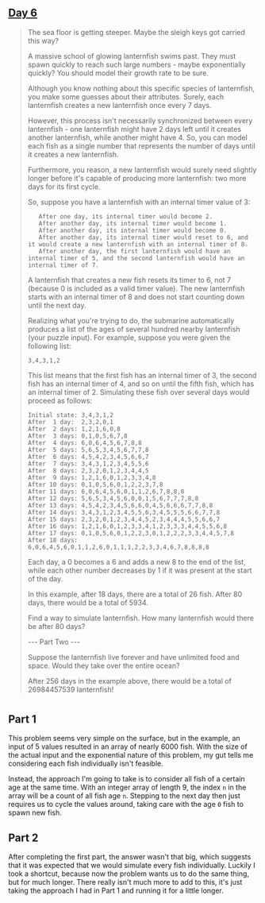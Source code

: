 ## [Day 6](https://adventofcode.com/2021/day/6) ##

>The sea floor is getting steeper. Maybe the sleigh keys got carried this way?
>
>A massive school of glowing lanternfish swims past. They must spawn quickly to reach such large numbers - maybe exponentially quickly? You should model their growth rate to be sure.
>
>Although you know nothing about this specific species of lanternfish, you make some guesses about their attributes. Surely, each lanternfish creates a new lanternfish once every 7 days.
>
>However, this process isn't necessarily synchronized between every lanternfish - one lanternfish might have 2 days left until it creates another lanternfish, while another might have 4. So, you can model each fish as a single number that represents the number of days until it creates a new lanternfish.
>
>Furthermore, you reason, a new lanternfish would surely need slightly longer before it's capable of producing more lanternfish: two more days for its first cycle.
>
>So, suppose you have a lanternfish with an internal timer value of 3:
>```
>    After one day, its internal timer would become 2.
>    After another day, its internal timer would become 1.
>    After another day, its internal timer would become 0.
>    After another day, its internal timer would reset to 6, and it would create a new lanternfish with an internal timer of 8.
>    After another day, the first lanternfish would have an internal timer of 5, and the second lanternfish would have an internal timer of 7.
>```
>A lanternfish that creates a new fish resets its timer to 6, not 7 (because 0 is included as a valid timer value). The new lanternfish starts with an internal timer of 8 and does not start counting down until the next day.
>
>Realizing what you're trying to do, the submarine automatically produces a list of the ages of several hundred nearby lanternfish (your puzzle input). For example, suppose you were given the following list:
>```
>3,4,3,1,2
>```
>This list means that the first fish has an internal timer of 3, the second fish has an internal timer of 4, and so on until the fifth fish, which has an internal timer of 2. Simulating these fish over several days would proceed as follows:
>```
>Initial state: 3,4,3,1,2
>After  1 day:  2,3,2,0,1
>After  2 days: 1,2,1,6,0,8
>After  3 days: 0,1,0,5,6,7,8
>After  4 days: 6,0,6,4,5,6,7,8,8
>After  5 days: 5,6,5,3,4,5,6,7,7,8
>After  6 days: 4,5,4,2,3,4,5,6,6,7
>After  7 days: 3,4,3,1,2,3,4,5,5,6
>After  8 days: 2,3,2,0,1,2,3,4,4,5
>After  9 days: 1,2,1,6,0,1,2,3,3,4,8
>After 10 days: 0,1,0,5,6,0,1,2,2,3,7,8
>After 11 days: 6,0,6,4,5,6,0,1,1,2,6,7,8,8,8
>After 12 days: 5,6,5,3,4,5,6,0,0,1,5,6,7,7,7,8,8
>After 13 days: 4,5,4,2,3,4,5,6,6,0,4,5,6,6,6,7,7,8,8
>After 14 days: 3,4,3,1,2,3,4,5,5,6,3,4,5,5,5,6,6,7,7,8
>After 15 days: 2,3,2,0,1,2,3,4,4,5,2,3,4,4,4,5,5,6,6,7
>After 16 days: 1,2,1,6,0,1,2,3,3,4,1,2,3,3,3,4,4,5,5,6,8
>After 17 days: 0,1,0,5,6,0,1,2,2,3,0,1,2,2,2,3,3,4,4,5,7,8
>After 18 days: 6,0,6,4,5,6,0,1,1,2,6,0,1,1,1,2,2,3,3,4,6,7,8,8,8,8
>```
>Each day, a 0 becomes a 6 and adds a new 8 to the end of the list, while each other number decreases by 1 if it was present at the start of the day.
>
>In this example, after 18 days, there are a total of 26 fish. After 80 days, there would be a total of 5934.
>
>Find a way to simulate lanternfish. How many lanternfish would there be after 80 days?
>
>--- Part Two ---
>
>Suppose the lanternfish live forever and have unlimited food and space. Would they take over the entire ocean?
>
>After 256 days in the example above, there would be a total of 26984457539 lanternfish!

#

## Part 1 ##

This problem seems very simple on the surface, but in the example, an input of 5 values resulted in an array of nearly 6000 fish. With the size of the actual input and the exponential nature of this problem, my gut tells me considering each fish individually isn't feasible.

Instead, the approach I'm going to take is to consider all fish of a certain age at the same time. With an integer array of length 9, the index `n` in the array will be a count of all fish age `n`. Stepping to the next day then just requires us to cycle the values around, taking care with the age `0` fish to spawn new fish.

## Part 2 ##

After completing the first part, the answer wasn't that big, which suggests that it was expected that we would simulate every fish individually. Luckily I took a shortcut, because now the problem wants us to do the same thing, but for much longer. There really isn't much more to add to this, it's just taking the approach I had in Part 1 and running it for a little longer.